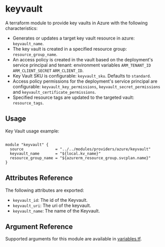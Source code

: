 # keyvault

A terraform module to provide key vaults in Azure with the following characteristics:

- Generates or updates a target key vault resource in azure: `keyvault_name`.
- The key vault is created in a specified resource group: `resource_group_name`.
- An access policy is created in the vault based on the deployment's service principal and tenant: environment variables `ARM_TENANT_ID` `ARM_CLIENT_SECRET` `ARM_CLIENT_ID`.
- Key Vault SKU is configurable: `keyvault_sku`. Defaults to `standard`.
- Access policy permissions for the deployment's service principal are configurable: `keyvault_key_permissions`, `keyvault_secret_permissions` and `keyvault_certificate_permissions`.
- Specified resource tags are updated to the targeted vault: `resource_tags`.

## Usage

Key Vault usage example:

```hcl

module "keyvault" {
  source              = "../../modules/providers/azure/keyvault"
  keyvault_name       = "${local.kv_name}"
  resource_group_name = "${azurerm_resource_group.svcplan.name}"
}
```

## Attributes Reference

The following attributes are exported:

- `keyvault_id`: The id of the Keyvault.
- `keyvault_uri`: The uri of the keyvault.
- `keyvault_name`: The name of the Keyvault.

## Argument Reference

Supported arguments for this module are available in [variables.tf](./variables.tf). 